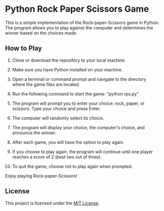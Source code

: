# Python Rock Paper Scissors Game

This is a simple implementation of the Rock-paper-Scissors game in Python. The program allows you to play against the computer and determines the winner based on the choices made.

## How to Play

1. Clone or download the repository to your local machine.
2. Make sure you have Python installed on your machine.
3. Open a terminal or command prompt and navigate to the directory where the game files are located.
4. Run the following command to start the game:
"python rps.py"

5. The program will prompt you to enter your choice: rock, paper, or scissors. Type your choice and press Enter.
6. The computer will randomly select its choice.
7. The program will display your choice, the computer's choice, and announce the winner.
8. After each game, you will have the option to play again.
9. If you choose to play again, the program will continue until one player reaches a score of 2 (best two out of three).
10. To quit the game, choose not to play again when prompted.

Enjoy playing Rock-paper-Scissors!

## License

This project is licensed under the [MIT License](LICENSE).


